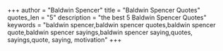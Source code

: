 +++
author = "Baldwin Spencer"
title = "Baldwin Spencer Quotes"
quotes_len = "5"
description = "the best 5 Baldwin Spencer Quotes"
keywords = "baldwin spencer,baldwin spencer quotes,baldwin spencer quote,baldwin spencer sayings,baldwin spencer saying,quotes, sayings,quote, saying, motivation"
+++
